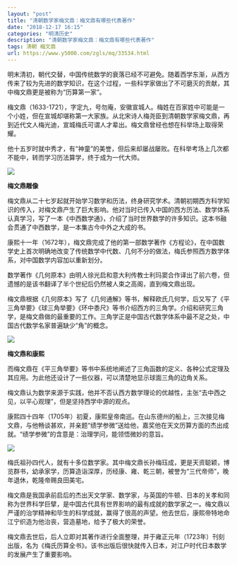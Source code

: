 ```yaml
---
layout: "post"
title: "清朝数学家梅文鼎：梅文鼎有哪些代表著作"
date: "2018-12-17 16:15"
categories: "明清历史"
description: "清朝数学家梅文鼎：梅文鼎有哪些代表著作"
tags: 清朝 梅文鼎
url: https://www.y5000.com/zgls/mq/33534.html
---
```






明末清初，朝代交替，中国传统数学的衰落已经不可避免。随着西学东渐，从西方传来了较为先进的数学知识，在这个过程，一些科学家做出了不可磨灭的贡献，其中梅文鼎更是被称为“历算第一家”。

梅文鼎（1633-1721），字定九，号勿庵，安徽宣城人。梅姓在百家姓中可能是一个小姓，但在宣城却堪称第一大家族。从北宋诗人梅尧臣到清朝数学家梅文鼎，再到近代文人梅光迪，宣城梅氏可谓人才辈出。梅文鼎曾经也想在科举场上取得荣耀。

他十五岁时就中秀才，有“神童”的美誉，但后来却屡战屡败。在科举考场上几次都不能中，转而学习历法算学，终于成为一代大师。

![](https://img.y5000.com/uploads/allimg/180921/14-1P9211G42IO.jpg)

**梅文鼎雕像**

梅文鼎从二十七岁起就开始学习数学和历法，终身研究学术。清朝初期西方科学知识的传入，对梅文鼎产生了巨大影响。他对当时已传入中国的西方历法、数学体系认真学习，写了一本《中西数学通》，介绍了当时世界数学的许多知识。这本书融会贯通了中西数学，是一本集古今中外之大成的书。

康熙十一年（1672年），梅文鼎完成了他的第一部数学著作《方程论》，在中国数学史上首次明确地改变了传统数学中代数、几何不分的做法，梅氏参照西方数学体系，对中国数学内容加以重新划分。

数学著作《几何原本》由明人徐光启和意大利传教士利玛窦合作译出了前六卷，但遗憾的是该书翻译了半个世纪后仍然被人束之高阁，直到梅文鼎出现。

梅文鼎根据《几何原本》写了《几何通解》等书，解释欧氏几何学，后又写了《平三角举要》《球三角举要》《环中黍尺》等书介绍西方的三角学。介绍和研究三角学，是梅文鼎做的最重要的工作。三角学正是中国古代数学体系中最不足之处，中国古代数学名家普遍缺少“角”的概念。

![](https://img.y5000.com/uploads/allimg/180921/14-1P9211G51O24.jpg)

**梅文鼎和康熙**

而梅文鼎在《平三角举要》等书中系统地阐述了三角函数的定义、各种公式定理及其应用。为此他还设计了一些仪器，可以清楚地显示球面三角的边角关系。

梅文鼎认为数学来源于实践，他并不否认西方数学理论的优越性，主张“去中西之见，以平心观理”，但是坚持西学中源的观点。

康熙四十四年（1705年）初夏，康熙皇帝南巡。在山东德州的船上，三次接见梅文鼎，与他畅谈甚欢，并亲题“绩学参微”送给他，嘉奖他在天文历算方面的杰出成就。“绩学参微”的含意是：治理学问，能领悟微妙的意旨。

![](https://img.y5000.com/uploads/allimg/180921/14-1P9211G54a15.jpg)

梅氏祖孙四代人，就有十多位数学家。其中梅文鼎长孙梅珏成，更是天资聪颖，博览群书，幼承家学，历算造诣深厚，历经康、雍、乾三朝，被誉为“三代帝师”，晚年退休，乾隆帝赐良田美宅。

梅文鼎是我国承前启后的杰出天文学家、数学家，与英国的牛顿、日本的关孝和同称为世界科学巨擘，是中国古代具有世界影响的最有成就的数学家之一。梅文鼎以严谨的治学精神和毕生的科学成就，赢得了很高的声望。他去世后，康熙帝特地命江宁织造为他治丧，营造墓地，给予了极大的荣誉。

梅文鼎去世后，后人立即对其著作进行全面整理，并于雍正元年（1723年）刊刻出版，名为《梅氏历算全书》。该书出版后很快就传入日本，对江户时代日本数学的发展产生了重要影响。
